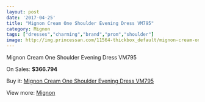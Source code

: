 ```yaml
---
layout: post
date: '2017-04-25'
title: "Mignon Cream One Shoulder Evening Dress VM795"
category: Mignon
tags: ["dresses","charming","brand","prom","shoulder"]
image: http://img.princessan.com/11564-thickbox_default/mignon-cream-one-shoulder-evening-dress-vm795.jpg
---
```

Mignon Cream One Shoulder Evening Dress VM795

On Sales: **$366.794**
<a href="https://www.princessan.com/en/mignon/5413-mignon-cream-one-shoulder-evening-dress-vm795.html"><amp-img layout="responsive" width="600" height="600" src="//img.princessan.com/11564-thickbox_default/mignon-cream-one-shoulder-evening-dress-vm795.jpg" alt="Mignon Cream One Shoulder Evening Dress VM795 0" /></a>
<a href="https://www.princessan.com/en/mignon/5413-mignon-cream-one-shoulder-evening-dress-vm795.html"><amp-img layout="responsive" width="600" height="600" src="//img.princessan.com/11565-thickbox_default/mignon-cream-one-shoulder-evening-dress-vm795.jpg" alt="Mignon Cream One Shoulder Evening Dress VM795 1" /></a>

Buy it: [Mignon Cream One Shoulder Evening Dress VM795](https://www.princessan.com/en/mignon/5413-mignon-cream-one-shoulder-evening-dress-vm795.html "Mignon Cream One Shoulder Evening Dress VM795")

View more: [Mignon](https://www.princessan.com/en/44-mignon "Mignon")